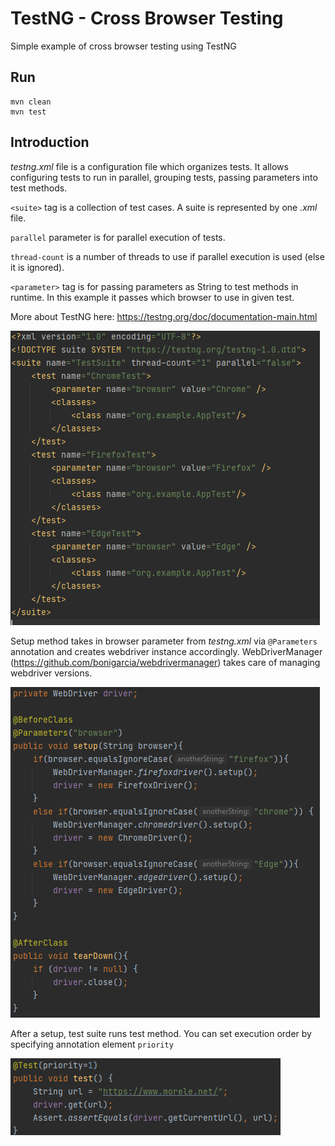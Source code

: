 # TestNG - Cross Browser Testing

Simple example of cross browser testing using TestNG

## Run

```
mvn clean
mvn test
```

## Introduction

*testng.xml* file is a configuration file which organizes tests.
It allows configuring tests to run in parallel, grouping tests, passing parameters into test methods.

`<suite>` tag is a collection of test cases. A suite is represented by one *.xml* file.

`parallel` parameter is for parallel execution of tests.

`thread-count` is a number of threads to use if parallel execution is used (else it is ignored).

`<parameter>` tag is for passing parameters as String to test methods in runtime.
In this example it passes which browser to use in given test.

More about TestNG here: https://testng.org/doc/documentation-main.html


![Alt text](screens/img.png?raw=true "Optional Title")

Setup method takes in browser parameter from *testng.xml* via `@Parameters` 
annotation and creates webdriver instance accordingly.
WebDriverManager (https://github.com/bonigarcia/webdrivermanager) takes care of managing webdriver versions.

![Alt text](screens/img_1.png?raw=true "Optional Title")

After a setup, test suite runs test method. You can set execution order by specifying
annotation element `priority`

![Alt text](screens/img_2.png?raw=true "Optional Title")